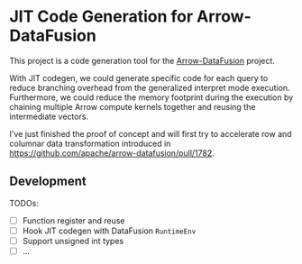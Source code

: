# JIT Code Generation for Arrow-DataFusion

This project is a code generation tool for the [Arrow-DataFusion](https://github.com/apache/arrow-datafusion) project.

With JIT codegen, we could generate specific code for each query to reduce branching overhead from the generalized interpret mode execution.
Furthermore, we could reduce the memory footprint during the execution by chaining multiple Arrow compute kernels together and reusing the intermediate vectors.

I've just finished the proof of concept and will first try to accelerate row and columnar data transformation introduced in https://github.com/apache/arrow-datafusion/pull/1782.


## Development

TODOs:
- [ ] Function register and reuse 
- [ ] Hook JIT codegen with DataFusion `RuntimeEnv`
- [ ] Support unsigned int types
- [ ] ...
